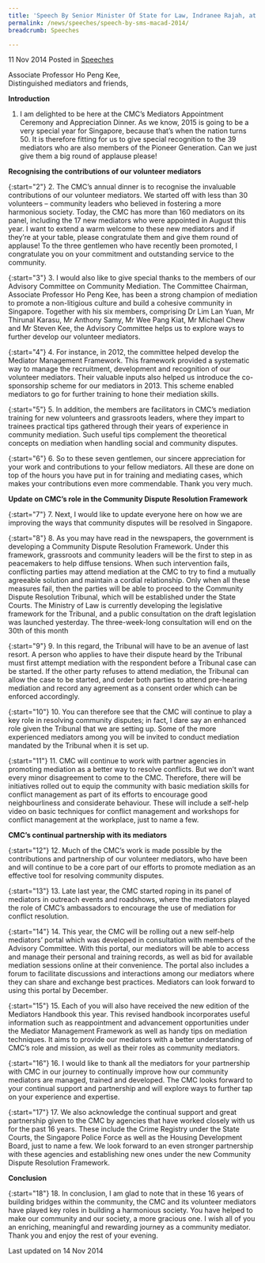 ```yaml
---
title: 'Speech By Senior Minister Of State for Law, Indranee Rajah, at the Community Mediation Centre’s Mediators Appointment Ceremony and Appreciation Dinner'
permalink: /news/speeches/speech-by-sms-macad-2014/
breadcrumb: Speeches

---
```



11 Nov 2014 Posted in [Speeches](/news/speeches)

Associate Professor Ho Peng Kee,   
Distinguished mediators and friends, 
<br>  

**Introduction**

1. I am delighted to be here at the CMC’s Mediators Appointment Ceremony and Appreciation Dinner. As we know, 2015 is going to be a very special year for Singapore, because that’s when the nation turns 50. It is therefore fitting for us to give special recognition to the 39 mediators who are also members of the Pioneer Generation. Can we just give them a big round of applause please! 

**Recognising the contributions of our volunteer mediators** 

{:start="2"}
2. The CMC’s annual dinner is to recognise the invaluable contributions of our volunteer mediators. We started off with less than 30 volunteers – community leaders who believed in fostering a more harmonious society. Today, the CMC has more than 160 mediators on its panel, including the 17 new mediators who were appointed in August this year. I want to extend a warm welcome to these new mediators and if they’re at your table, please congratulate them and give them round of applause! To the three gentlemen who have recently been promoted, I congratulate you on your commitment and outstanding service to the community.

{:start="3"}
3. I would also like to give special thanks to the members of our Advisory Committee on Community Mediation. The Committee Chairman, Associate Professor Ho Peng Kee, has been a strong champion of mediation to promote a non-litigious culture and build a cohesive community in Singapore. Together with his six members, comprising Dr Lim Lan Yuan, Mr Thirunal Karasu, Mr Anthony Samy, Mr Wee Pang Kiat, Mr Michael Chew and Mr Steven Kee, the Advisory Committee helps us to explore ways to further develop our volunteer mediators.

{:start="4"}
4. For instance, in 2012, the committee helped develop the Mediator Management Framework. This framework provided a systematic way to manage the recruitment, development and recognition of our volunteer mediators. Their valuable inputs also helped us introduce the co-sponsorship scheme for our mediators in 2013. This scheme enabled mediators to go for further training to hone their mediation skills.

{:start="5"}
5. In addition, the members are facilitators in CMC’s mediation training for new volunteers and grassroots leaders, where they impart to trainees practical tips gathered through their years of experience in community mediation. Such useful tips complement the theoretical concepts on mediation when handling social and community disputes. 

{:start="6"}
6. So to these seven gentlemen, our sincere appreciation for your work and contributions to your fellow mediators. All these are done on top of the hours you have put in for training and mediating cases, which makes your contributions even more commendable. Thank you very much.


**Update on CMC’s role in the Community Dispute Resolution Framework** 

{:start="7"}
7. Next, I would like to update everyone here on how we are improving the ways that community disputes will be resolved in Singapore.

{:start="8"}
8. As you may have read in the newspapers, the government is developing a Community Dispute Resolution Framework. Under this framework, grassroots and community leaders will be the first to step in as peacemakers to help diffuse tensions. When such intervention fails, conflicting parties may attend mediation at the CMC to try to find a mutually agreeable solution and maintain a cordial relationship. Only when all these measures fail, then the parties will be able to proceed to the Community Dispute Resolution Tribunal, which will be established under the State Courts. The Ministry of Law is currently developing the legislative framework for the Tribunal, and a public consultation on the draft legislation was launched yesterday. The three-week-long consultation will end on the 30th of this month

{:start="9"}
9. In this regard, the Tribunal will have to be an avenue of last resort. A person who applies to have their dispute heard by the Tribunal must first attempt mediation with the respondent before a Tribunal case can be started. If the other party refuses to attend mediation, the Tribunal can allow the case to be started, and order both parties to attend pre-hearing mediation and record any agreement as a consent order which can be enforced accordingly. 

{:start="10"}
10. You can therefore see that the CMC will continue to play a key role in resolving community disputes; in fact, I dare say an enhanced role given the Tribunal that we are setting up. Some of the more experienced mediators among you will be invited to conduct mediation mandated by the Tribunal when it is set up.

{:start="11"}
11. CMC will continue to work with partner agencies in promoting mediation as a better way to resolve conflicts. But we don’t want every minor disagreement to come to the CMC. Therefore, there will be initiatives rolled out to equip the community with basic mediation skills for conflict management as part of its efforts to encourage good neighbourliness and considerate behaviour. These will include a self-help video on basic techniques for conflict management and workshops for conflict management at the workplace, just to name a few.


**CMC’s continual partnership with its mediators**

{:start="12"}
12. Much of the CMC’s work is made possible by the contributions and partnership of our volunteer mediators, who have been and will continue to be a core part of our efforts to promote mediation as an effective tool for resolving community disputes.  

{:start="13"}
13. Late last year, the CMC started roping in its panel of mediators in outreach events and roadshows, where the mediators played the role of CMC’s ambassadors to encourage the use of mediation for conflict resolution. 

{:start="14"}
14. This year, the CMC will be rolling out a new self-help mediators’ portal which was developed in consultation with members of the Advisory Committee. With this portal, our mediators will be able to access and manage their personal and training records, as well as bid for available mediation sessions online at their convenience. The portal also includes a forum to facilitate discussions and interactions among our mediators where they can share and exchange best practices. Mediators can look forward to using this portal by December. 

{:start="15"}
15. Each of you will also have received the new edition of the Mediators Handbook this year. This revised handbook incorporates useful information such as reappointment and advancement opportunities under the Mediator Management Framework as well as handy tips on mediation techniques. It aims to provide our mediators with a better understanding of CMC’s role and mission, as well as their roles as community mediators. 

{:start="16"}
16. I would like to thank all the mediators for your partnership with CMC in our journey to continually improve how our community mediators are managed, trained and developed. The CMC looks forward to your continual support and partnership and will explore ways to further tap on your experience and expertise.

{:start="17"}
17. We also acknowledge the continual support and great partnership given to the CMC by agencies that have worked closely with us for the past 16 years. These include the Crime Registry under the State Courts, the Singapore Police Force as well as the Housing Development Board, just to name a few. We look forward to an even stronger partnership with these agencies and establishing new ones under the new Community Dispute Resolution Framework.

**Conclusion**

{:start="18"}
18. In conclusion, I am glad to note that in these 16 years of building bridges within the community, the CMC and its volunteer mediators have played key roles in building a harmonious society. You have helped to make our community and our society, a more gracious one. I wish all of you an enriching, meaningful and rewarding journey as a community mediator. Thank you and enjoy the rest of your evening.

<p class="right-side-updated">Last updated on 14 Nov 2014</p> 
